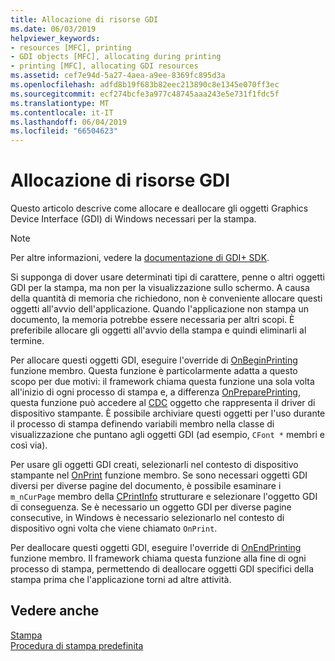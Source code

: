 ```yaml
---
title: Allocazione di risorse GDI
ms.date: 06/03/2019
helpviewer_keywords:
- resources [MFC], printing
- GDI objects [MFC], allocating during printing
- printing [MFC], allocating GDI resources
ms.assetid: cef7e94d-5a27-4aea-a9ee-8369fc895d3a
ms.openlocfilehash: adfd8b19f683b82eec213890c8e1345e070ff3ec
ms.sourcegitcommit: ecf274bcfe3a977c48745aaa243e5e731f1fdc5f
ms.translationtype: MT
ms.contentlocale: it-IT
ms.lasthandoff: 06/04/2019
ms.locfileid: "66504623"
---
```

# <a name="allocating-gdi-resources"></a>Allocazione di risorse GDI

Questo articolo descrive come allocare e deallocare gli oggetti Graphics Device Interface (GDI) di Windows necessari per la stampa.

> [!NOTE]
>  Per altre informazioni, vedere la [documentazione di GDI+ SDK](/windows/desktop/gdiplus/-gdiplus-gdi-start).

Si supponga di dover usare determinati tipi di carattere, penne o altri oggetti GDI per la stampa, ma non per la visualizzazione sullo schermo. A causa della quantità di memoria che richiedono, non è conveniente allocare questi oggetti all'avvio dell'applicazione. Quando l'applicazione non stampa un documento, la memoria potrebbe essere necessaria per altri scopi. È preferibile allocare gli oggetti all'avvio della stampa e quindi eliminarli al termine.

Per allocare questi oggetti GDI, eseguire l'override di [OnBeginPrinting](../mfc/reference/cview-class.md#onbeginprinting) funzione membro. Questa funzione è particolarmente adatta a questo scopo per due motivi: il framework chiama questa funzione una sola volta all'inizio di ogni processo di stampa e, a differenza [OnPreparePrinting](../mfc/reference/cview-class.md#onprepareprinting), questa funzione può accedere al [CDC](../mfc/reference/cdc-class.md) oggetto che rappresenta il driver di dispositivo stampante. È possibile archiviare questi oggetti per l'uso durante il processo di stampa definendo variabili membro nella classe di visualizzazione che puntano agli oggetti GDI (ad esempio, `CFont *` membri e così via).

Per usare gli oggetti GDI creati, selezionarli nel contesto di dispositivo stampante nel [OnPrint](../mfc/reference/cview-class.md#onprint) funzione membro. Se sono necessari oggetti GDI diversi per diverse pagine del documento, è possibile esaminare i `m_nCurPage` membro della [CPrintInfo](../mfc/reference/cprintinfo-structure.md) strutturare e selezionare l'oggetto GDI di conseguenza. Se è necessario un oggetto GDI per diverse pagine consecutive, in Windows è necessario selezionarlo nel contesto di dispositivo ogni volta che viene chiamato `OnPrint`.

Per deallocare questi oggetti GDI, eseguire l'override di [OnEndPrinting](../mfc/reference/cview-class.md#onendprinting) funzione membro. Il framework chiama questa funzione alla fine di ogni processo di stampa, permettendo di deallocare oggetti GDI specifici della stampa prima che l'applicazione torni ad altre attività.

## <a name="see-also"></a>Vedere anche

[Stampa](../mfc/printing.md)<br/>
[Procedura di stampa predefinita](../mfc/how-default-printing-is-done.md)
